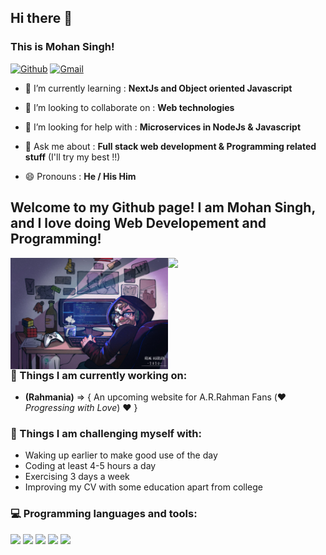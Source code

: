 ## Hi there 👋

### This is Mohan Singh!

[![Github](https://img.shields.io/badge/-Github-000?style=flat&logo=Github&logoColor=white)](https://github.com/M-o-h-a-n-S-i-n-g-h)
[![Gmail](https://img.shields.io/badge/-Gmail-c14438?style=flat&logo=Gmail&logoColor=white)](mailto:mohan.singh1385664@gmail.com)

- 🌱 I’m currently learning : **NextJs and Object oriented Javascript**

- 👯 I’m looking to collaborate on : **Web technologies**

- 🤔 I’m looking for help with : **Microservices in NodeJs & Javascript**

- 💬 Ask me about : **Full stack web development & Programming related stuff** (I'll try my best !!)

- 😄 Pronouns : **He / His Him**

## Welcome to my Github page! I am Mohan Singh, and I love doing Web Developement and Programming!  

<img width="50%" align="right" src="https://github-readme-stats.vercel.app/api?username=M-o-h-a-n-S-i-n-g-h&show_icons=true&hide_border=true&title_color=fff&icon_color=79ff97&text_color=9f9f9f&bg_color=151515" />

<img align="right" alt="img" src="https://github.com/FernandoRoldan93/FernandoRoldan93/blob/master/cover_image.jpg" width="50%" height="auto" />

<!--<img align="right" alt="img" src="https://drive.google.com/file/d/1-YP_uCj8fPJsBJSpfKB304fFtFttJ9Zu/view?usp=sharing" width="50%" height="auto" /> -->

### 🌱 Things I am currently working on: 
- **(Rahmania)** => {  An upcoming website for A.R.Rahman Fans (:heart: *Progressing with Love*) :heart:  }

### :muscle: Things I am challenging myself with:
- Waking up earlier to make good use of the day
- Coding at least 4-5 hours a day
- Exercising 3 days a week
- Improving my CV with some education apart from college

### :computer: Programming languages and tools: 
<p>
<code><img width="8%" src="https://www.vectorlogo.zone/logos/javascript/javascript-horizontal.svg"></code>
<code><img width="10%" src="https://www.vectorlogo.zone/logos/reactjs/reactjs-ar21.svg"></code>
<code><img width="10%" src="https://www.vectorlogo.zone/logos/nodejs/nodejs-horizontal.svg"></code>
<code><img width="10%" src="https://www.vectorlogo.zone/logos/mongodb/mongodb-ar21.svg"></code>
<code><img width="10%" src="https://www.vectorlogo.zone/logos/git-scm/git-scm-ar21.svg"></code>
</p>
